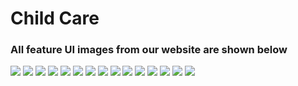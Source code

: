 # Child Care
<h3>All feature UI images from our website are shown below</h3>
<img src="Child/static/homepage.png">
<img src="Child/static/about.png">
<img src="Child/static/blog.png">
<img src="Child/static/blog2.png">
<img src="Child/static/videos.png">
<img src="Child/static/payment.png">
<img src="Child/static/nogod.png">
<img src="Child/static/welcomepage.png">
<img src="Child/static/profile.png">
<img src="Child/static/help.png">
<img src="Child/static/school.png">
<img src="Child/static/daycare.png">
<img src="Child/static/products.JPG">
<img src="Child/static/ordered.JPG">
<img src="Child/static/orderstatus.JPG">
